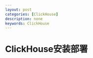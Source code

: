 ```yaml
---
layout: post
categories: [ClickHouse]
description: none
keywords: ClickHouse
---
```

# ClickHouse安装部署
